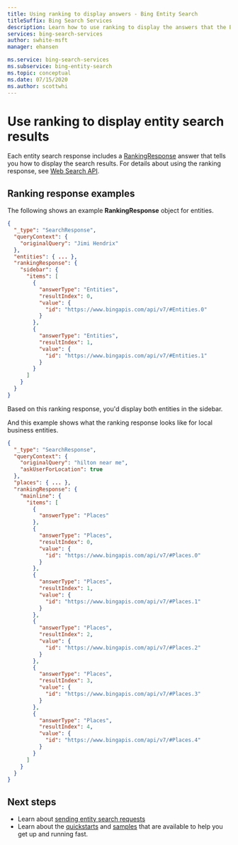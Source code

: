 ```yaml
---
title: Using ranking to display answers - Bing Entity Search
titleSuffix: Bing Search Services
description: Learn how to use ranking to display the answers that the Bing Entity Search API returns.
services: bing-search-services
author: swhite-msft
manager: ehansen

ms.service: bing-search-services
ms.subservice: bing-entity-search
ms.topic: conceptual
ms.date: 07/15/2020
ms.author: scottwhi
---
```


# Use ranking to display entity search results  

Each entity search response includes a [RankingResponse](../reference/response-objects.md#rankingresponse) answer that tells you how to display the search results. For details about using the ranking response, see [Web Search API](../../bing-web-search/rank-results.md).


## Ranking response examples

The following shows an example **RankingResponse** object for entities.
  
```json
{
  "_type": "SearchResponse",
  "queryContext": {
    "originalQuery": "Jimi Hendrix"
  },
  "entities": { ... },
  "rankingResponse": {
    "sidebar": {
      "items": [
        {
          "answerType": "Entities",
          "resultIndex": 0,
          "value": {
            "id": "https://www.bingapis.com/api/v7/#Entities.0"
          }
        },
        {
          "answerType": "Entities",
          "resultIndex": 1,
          "value": {
            "id": "https://www.bingapis.com/api/v7/#Entities.1"
          }
        }
      ]
    }
  }
}
```

Based on this ranking response, you'd display both entities in the sidebar.

And this example shows what the ranking response looks like for local business entities.

```json
{
  "_type": "SearchResponse",
  "queryContext": {
    "originalQuery": "hilton near me",
    "askUserForLocation": true
  },
  "places": { ... },
  "rankingResponse": {
    "mainline": {
      "items": [
        {
          "answerType": "Places"
        },
        {
          "answerType": "Places",
          "resultIndex": 0,
          "value": {
            "id": "https://www.bingapis.com/api/v7/#Places.0"
          }
        },
        {
          "answerType": "Places",
          "resultIndex": 1,
          "value": {
            "id": "https://www.bingapis.com/api/v7/#Places.1"
          }
        },
        {
          "answerType": "Places",
          "resultIndex": 2,
          "value": {
            "id": "https://www.bingapis.com/api/v7/#Places.2"
          }
        },
        {
          "answerType": "Places",
          "resultIndex": 3,
          "value": {
            "id": "https://www.bingapis.com/api/v7/#Places.3"
          }
        },
        {
          "answerType": "Places",
          "resultIndex": 4,
          "value": {
            "id": "https://www.bingapis.com/api/v7/#Places.4"
          }
        }
      ]
    }
  }
}
```


## Next steps

- Learn about [sending entity search requests](search-for-entities.md)
- Learn about the [quickstarts](../quickstarts/quickstarts.md) and [samples](../samples.md) that are available to help you get up and running fast.
